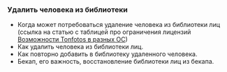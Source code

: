 ### Удалить человека из библиотеки

- Когда может потребоваться удаление человека из библиотеки лиц (ссылка на статью с таблицей про ограничения лицензий [Возможности Tonfotos в разных ОС](feaches.md))
- Как удалить человека из библиотеки лиц.
- Как повторно добавить в библиотеку удаленного человека.
- Бекап, его важность, восстановление библиотеки лиц из бекапа.